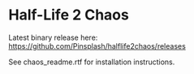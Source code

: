 # Half-Life 2 Chaos
Latest binary release here: https://github.com/Pinsplash/halflife2chaos/releases

See chaos_readme.rtf for installation instructions.

